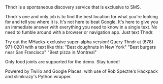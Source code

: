 Thndr is a spontaneous discovery service that is exclusive to SMS.

Thndr's one and only job is to find the best location for what you're looking for and tell you where it is. It's not here to beat Google. It's here to give you an immediate answer with everything you need to know in a single text. No need to fumble around with a browser or navigation app. Just text Thndr.

Try out the MHacks-exclusive super-alpha version! Query Thndr at (678) 971-0201 with a text like this:
"Best doughnuts in New York"
"Best burgers near San Francisco"
"Best pizza in Montreal"

Only food joints are supported for the demo. Stay tuned!

Powered by Twilio and Google Places, with use of Rob Spectre's Hackpack and slimkrazy's Python wrapper.
